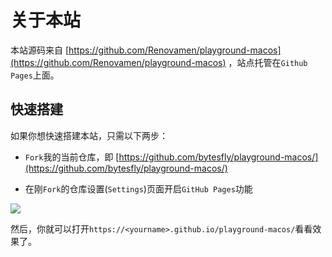 # 关于本站

本站源码来自 [https://github.com/Renovamen/playground-macos](https://github.com/Renovamen/playground-macos) ，站点托管在`Github Pages`上面。

## 快速搭建

如果你想快速搭建本站，只需以下两步：

- `Fork`我的当前仓库，即 [https://github.com/bytesfly/playground-macos/](https://github.com/bytesfly/playground-macos/)

- 在刚`Fork`的仓库设置(`Settings`)页面开启`GitHub Pages`功能

![](https://img2020.cnblogs.com/blog/1546632/202110/1546632-20211027164940997-556408903.png)

然后，你就可以打开`https://<yourname>.github.io/playground-macos/`看看效果了。
